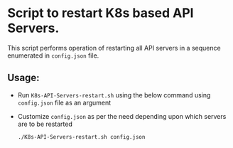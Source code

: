 
# Script to restart K8s based API Servers.

This script performs operation of restarting all API servers in a sequence enumerated in  `config.json` file.

## Usage:
- Run `K8s-API-Servers-restart.sh` using the below command using `config.json` file as an argument
- Customize `config.json` as per the need depending upon which servers are to be restarted


    `./K8s-API-Servers-restart.sh config.json`
